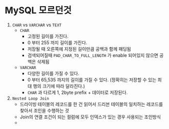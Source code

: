 # MySQL 모르던것

1. `CHAR` vs `VARCHAR`  vs `TEXT`
   * `CHAR` 
     * 고정된 길이를 가진다. 
     * 0 부터 255 까지 길이를 가진다. 
     * 저장될 때 오른쪽에 지정된 길이만큼 공백과 함께 패딩됨
     * 검색되어질때 `PAD_CHAR_TO_FULL_LENGTH` 가 enable 되어있지 않으면 공백은 삭제됨
   * `VARCHAR`
     * 다양한 길이를 가질 수 있다.
     * 0 부터 65,535 까지의 길이를 가질 수 있다. (정확히는 저장할 수 있는 최대 행의 크기에 따라 달라진다.)
     * `CHAR` 과 다르게 1, 2byte prefix + 데이터로 저장된다.
1. `Nested Loop Join`
   * 드라이빙 테이블의 레코드를 한 건 읽어서 드리븐 테이블의 일치하는 레코드를 찾아서 조인을 수행하는 것
   * Join의 연결 조건이 되는 컬럼에 모두 인덱스가 있는 경우 사용되는 조인방식
   * 